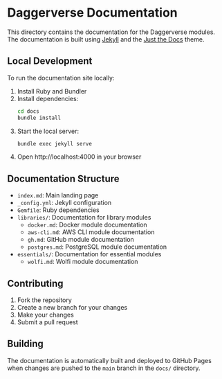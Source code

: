 # Daggerverse Documentation

This directory contains the documentation for the Daggerverse modules. The documentation is built using [Jekyll](https://jekyllrb.com/) and the [Just the Docs](https://just-the-docs.github.io/just-the-docs/) theme.

## Local Development

To run the documentation site locally:

1. Install Ruby and Bundler
2. Install dependencies:
   ```bash
   cd docs
   bundle install
   ```
3. Start the local server:
   ```bash
   bundle exec jekyll serve
   ```
4. Open http://localhost:4000 in your browser

## Documentation Structure

- `index.md`: Main landing page
- `_config.yml`: Jekyll configuration
- `Gemfile`: Ruby dependencies
- `libraries/`: Documentation for library modules
  - `docker.md`: Docker module documentation
  - `aws-cli.md`: AWS CLI module documentation
  - `gh.md`: GitHub module documentation
  - `postgres.md`: PostgreSQL module documentation
- `essentials/`: Documentation for essential modules
  - `wolfi.md`: Wolfi module documentation

## Contributing

1. Fork the repository
2. Create a new branch for your changes
3. Make your changes
4. Submit a pull request

## Building

The documentation is automatically built and deployed to GitHub Pages when changes are pushed to the `main` branch in the `docs/` directory. 